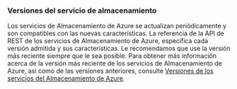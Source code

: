 ### <a name="storage-service-versions"></a>Versiones del servicio de almacenamiento
Los servicios de Almacenamiento de Azure se actualizan periódicamente y son compatibles con las nuevas características. La referencia de la API de REST de los servicios de Almacenamiento de Azure, especifica cada versión admitida y sus características. Le recomendamos que use la versión más reciente siempre que le sea posible. Para obtener más información acerca de la versión más reciente de los servicios de Almacenamiento de Azure, así como de las versiones anteriores, consulte [Versiones de los servicios del Almacenamiento de Azure](https://msdn.microsoft.com/library/azure/dd894041.aspx).  



<!--HONumber=Nov16_HO2-->


